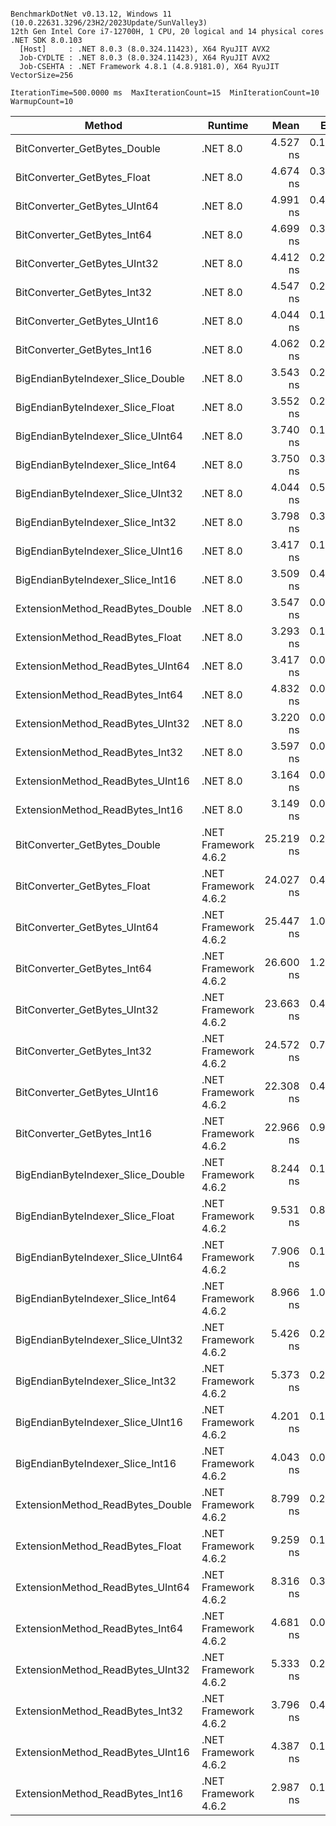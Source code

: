```

BenchmarkDotNet v0.13.12, Windows 11 (10.0.22631.3296/23H2/2023Update/SunValley3)
12th Gen Intel Core i7-12700H, 1 CPU, 20 logical and 14 physical cores
.NET SDK 8.0.103
  [Host]     : .NET 8.0.3 (8.0.324.11423), X64 RyuJIT AVX2
  Job-CYDLTE : .NET 8.0.3 (8.0.324.11423), X64 RyuJIT AVX2
  Job-CSEHTA : .NET Framework 4.8.1 (4.8.9181.0), X64 RyuJIT VectorSize=256

IterationTime=500.0000 ms  MaxIterationCount=15  MinIterationCount=10  
WarmupCount=10  

```

| Method                            | Runtime              |      Mean |     Error |    StdDev | Ratio | RatioSD |
|-----------------------------------|----------------------|----------:|----------:|----------:|------:|--------:|
| BitConverter_GetBytes_Double      | .NET 8.0             |  4.527 ns | 0.1339 ns | 0.1187 ns |  1.11 |    0.06 |
| BitConverter_GetBytes_Float       | .NET 8.0             |  4.674 ns | 0.3064 ns | 0.2558 ns |  1.15 |    0.11 |
| BitConverter_GetBytes_UInt64      | .NET 8.0             |  4.991 ns | 0.4166 ns | 0.3693 ns |  1.22 |    0.07 |
| BitConverter_GetBytes_Int64       | .NET 8.0             |  4.699 ns | 0.3296 ns | 0.3083 ns |  1.16 |    0.10 |
| BitConverter_GetBytes_UInt32      | .NET 8.0             |  4.412 ns | 0.2571 ns | 0.2404 ns |  1.09 |    0.10 |
| BitConverter_GetBytes_Int32       | .NET 8.0             |  4.547 ns | 0.2154 ns | 0.2015 ns |  1.12 |    0.06 |
| BitConverter_GetBytes_UInt16      | .NET 8.0             |  4.044 ns | 0.1251 ns | 0.0745 ns |  0.97 |    0.05 |
| BitConverter_GetBytes_Int16       | .NET 8.0             |  4.062 ns | 0.2028 ns | 0.1897 ns |  1.00 |    0.00 |
| BigEndianByteIndexer_Slice_Double | .NET 8.0             |  3.543 ns | 0.2140 ns | 0.2001 ns |  0.87 |    0.06 |
| BigEndianByteIndexer_Slice_Float  | .NET 8.0             |  3.552 ns | 0.2184 ns | 0.2043 ns |  0.88 |    0.08 |
| BigEndianByteIndexer_Slice_UInt64 | .NET 8.0             |  3.740 ns | 0.1955 ns | 0.1829 ns |  0.92 |    0.06 |
| BigEndianByteIndexer_Slice_Int64  | .NET 8.0             |  3.750 ns | 0.3561 ns | 0.3331 ns |  0.92 |    0.06 |
| BigEndianByteIndexer_Slice_UInt32 | .NET 8.0             |  4.044 ns | 0.5739 ns | 0.5368 ns |  1.00 |    0.16 |
| BigEndianByteIndexer_Slice_Int32  | .NET 8.0             |  3.798 ns | 0.3976 ns | 0.3719 ns |  0.93 |    0.07 |
| BigEndianByteIndexer_Slice_UInt16 | .NET 8.0             |  3.417 ns | 0.1047 ns | 0.0818 ns |  0.84 |    0.04 |
| BigEndianByteIndexer_Slice_Int16  | .NET 8.0             |  3.509 ns | 0.4075 ns | 0.3812 ns |  0.86 |    0.09 |
| ExtensionMethod_ReadBytes_Double  | .NET 8.0             |  3.547 ns | 0.0853 ns | 0.0508 ns |  0.85 |    0.04 |
| ExtensionMethod_ReadBytes_Float   | .NET 8.0             |  3.293 ns | 0.1064 ns | 0.0633 ns |  0.79 |    0.02 |
| ExtensionMethod_ReadBytes_UInt64  | .NET 8.0             |  3.417 ns | 0.0531 ns | 0.0316 ns |  0.82 |    0.03 |
| ExtensionMethod_ReadBytes_Int64   | .NET 8.0             |  4.832 ns | 0.0922 ns | 0.0610 ns |  1.17 |    0.05 |
| ExtensionMethod_ReadBytes_UInt32  | .NET 8.0             |  3.220 ns | 0.0905 ns | 0.0599 ns |  0.78 |    0.04 |
| ExtensionMethod_ReadBytes_Int32   | .NET 8.0             |  3.597 ns | 0.0688 ns | 0.0409 ns |  0.87 |    0.04 |
| ExtensionMethod_ReadBytes_UInt16  | .NET 8.0             |  3.164 ns | 0.0984 ns | 0.0711 ns |  0.77 |    0.05 |
| ExtensionMethod_ReadBytes_Int16   | .NET 8.0             |  3.149 ns | 0.0698 ns | 0.0462 ns |  0.76 |    0.03 |
| BitConverter_GetBytes_Double      | .NET Framework 4.6.2 | 25.219 ns | 0.2445 ns | 0.1617 ns |  6.10 |    0.26 |
| BitConverter_GetBytes_Float       | .NET Framework 4.6.2 | 24.027 ns | 0.4828 ns | 0.3193 ns |  5.81 |    0.22 |
| BitConverter_GetBytes_UInt64      | .NET Framework 4.6.2 | 25.447 ns | 1.0921 ns | 1.0216 ns |  6.28 |    0.33 |
| BitConverter_GetBytes_Int64       | .NET Framework 4.6.2 | 26.600 ns | 1.2083 ns | 1.1303 ns |  6.56 |    0.44 |
| BitConverter_GetBytes_UInt32      | .NET Framework 4.6.2 | 23.663 ns | 0.4250 ns | 0.2529 ns |  5.70 |    0.27 |
| BitConverter_GetBytes_Int32       | .NET Framework 4.6.2 | 24.572 ns | 0.7490 ns | 0.7006 ns |  6.06 |    0.30 |
| BitConverter_GetBytes_UInt16      | .NET Framework 4.6.2 | 22.308 ns | 0.4707 ns | 0.3113 ns |  5.40 |    0.22 |
| BitConverter_GetBytes_Int16       | .NET Framework 4.6.2 | 22.966 ns | 0.9083 ns | 0.8052 ns |  5.64 |    0.24 |
| BigEndianByteIndexer_Slice_Double | .NET Framework 4.6.2 |  8.244 ns | 0.1500 ns | 0.0893 ns |  1.99 |    0.10 |
| BigEndianByteIndexer_Slice_Float  | .NET Framework 4.6.2 |  9.531 ns | 0.8127 ns | 0.7204 ns |  2.34 |    0.14 |
| BigEndianByteIndexer_Slice_UInt64 | .NET Framework 4.6.2 |  7.906 ns | 0.1001 ns | 0.0596 ns |  1.90 |    0.08 |
| BigEndianByteIndexer_Slice_Int64  | .NET Framework 4.6.2 |  8.966 ns | 1.0971 ns | 1.0262 ns |  2.22 |    0.33 |
| BigEndianByteIndexer_Slice_UInt32 | .NET Framework 4.6.2 |  5.426 ns | 0.2838 ns | 0.2655 ns |  1.34 |    0.09 |
| BigEndianByteIndexer_Slice_Int32  | .NET Framework 4.6.2 |  5.373 ns | 0.2266 ns | 0.2120 ns |  1.33 |    0.08 |
| BigEndianByteIndexer_Slice_UInt16 | .NET Framework 4.6.2 |  4.201 ns | 0.1544 ns | 0.1369 ns |  1.03 |    0.07 |
| BigEndianByteIndexer_Slice_Int16  | .NET Framework 4.6.2 |  4.043 ns | 0.0415 ns | 0.0274 ns |  0.98 |    0.04 |
| ExtensionMethod_ReadBytes_Double  | .NET Framework 4.6.2 |  8.799 ns | 0.2669 ns | 0.2366 ns |  2.16 |    0.14 |
| ExtensionMethod_ReadBytes_Float   | .NET Framework 4.6.2 |  9.259 ns | 0.1477 ns | 0.0772 ns |  2.21 |    0.08 |
| ExtensionMethod_ReadBytes_UInt64  | .NET Framework 4.6.2 |  8.316 ns | 0.3086 ns | 0.2887 ns |  2.05 |    0.11 |
| ExtensionMethod_ReadBytes_Int64   | .NET Framework 4.6.2 |  4.681 ns | 0.0638 ns | 0.0422 ns |  1.13 |    0.05 |
| ExtensionMethod_ReadBytes_UInt32  | .NET Framework 4.6.2 |  5.333 ns | 0.2025 ns | 0.1795 ns |  1.31 |    0.09 |
| ExtensionMethod_ReadBytes_Int32   | .NET Framework 4.6.2 |  3.796 ns | 0.4364 ns | 0.4082 ns |  0.94 |    0.11 |
| ExtensionMethod_ReadBytes_UInt16  | .NET Framework 4.6.2 |  4.387 ns | 0.1878 ns | 0.1757 ns |  1.08 |    0.07 |
| ExtensionMethod_ReadBytes_Int16   | .NET Framework 4.6.2 |  2.987 ns | 0.1467 ns | 0.1372 ns |  0.74 |    0.03 |
